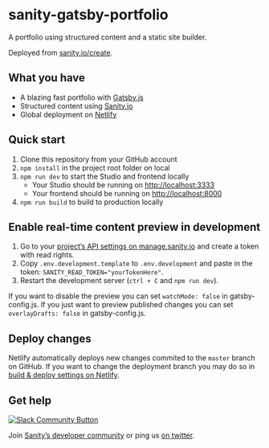 # sanity-gatsby-portfolio

A portfolio using structured content and a static site builder.

Deployed from [sanity.io/create](https://www.sanity.io/create/?template=sanity-io%2Fsanity-template-gatsby-portfolio).

## What you have

- A blazing fast portfolio with [Gatsby.js](https://gatsbyjs.org)
- Structured content using [Sanity.io](https://www.sanity.io)
- Global deployment on [Netlify](https://netlify.com)

## Quick start

1. Clone this repository from your GitHub account
2. `npm install` in the project root folder on local
3. `npm run dev` to start the Studio and frontend locally
   - Your Studio should be running on [http://localhost:3333](http://localhost:3333)
   - Your frontend should be running on [http://localhost:8000](http://localhost:8000)
4. `npm run build` to build to production locally

## Enable real-time content preview in development

1. Go to your [project’s API settings on manage.sanity.io](https://manage.sanity.io/projects/49xgw6k3/settings/api) and create a token with read rights.
2. Copy `.env.development.template` to `.env.development` and paste in the token: `SANITY_READ_TOKEN="yourTokenHere"`.
3. Restart the development server (`ctrl + C` and `npm run dev`).

If you want to disable the preview you can set `watchMode: false` in gatsby-config.js. If you just want to preview published changes you can set `overlayDrafts: false` in gatsby-config.js.

## Deploy changes

Netlify automatically deploys new changes commited to the `master` branch on GitHub. If you want to change the deployment branch you may do so in [build & deploy settings on Netlify](https://www.netlify.com/docs/continuous-deployment/#branches-deploys).

## Get help

[![Slack Community Button](https://slack.sanity.io/badge.svg)](https://slack.sanity.io/)

Join [Sanity’s developer community](https://slack.sanity.io) or ping us [on twitter](https://twitter.com/sanity_io).
